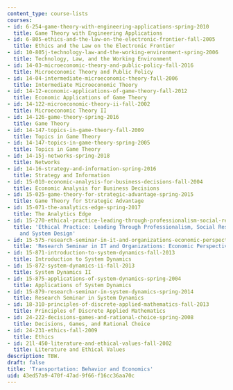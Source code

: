 ```yaml
---
content_type: course-lists
courses:
- id: 6-254-game-theory-with-engineering-applications-spring-2010
  title: Game Theory with Engineering Applications
- id: 6-805-ethics-and-the-law-on-the-electronic-frontier-fall-2005
  title: Ethics and the Law on the Electronic Frontier
- id: 10-805j-technology-law-and-the-working-environment-spring-2006
  title: Technology, Law, and the Working Environment
- id: 14-03-microeconomic-theory-and-public-policy-fall-2016
  title: Microeconomic Theory and Public Policy
- id: 14-04-intermediate-microeconomic-theory-fall-2006
  title: Intermediate Microeconomic Theory
- id: 14-12-economic-applications-of-game-theory-fall-2012
  title: Economic Applications of Game Theory
- id: 14-122-microeconomic-theory-ii-fall-2002
  title: Microeconomic Theory II
- id: 14-126-game-theory-spring-2016
  title: Game Theory
- id: 14-147-topics-in-game-theory-fall-2009
  title: Topics in Game Theory
- id: 14-147-topics-in-game-theory-spring-2005
  title: Topics in Game Theory
- id: 14-15j-networks-spring-2018
  title: Networks
- id: 14-16-strategy-and-information-spring-2016
  title: Strategy and Information
- id: 15-010-economic-analysis-for-business-decisions-fall-2004
  title: Economic Analysis for Business Decisions
- id: 15-025-game-theory-for-strategic-advantage-spring-2015
  title: Game Theory for Strategic Advantage
- id: 15-071-the-analytics-edge-spring-2017
  title: The Analytics Edge
- id: 15-270-ethical-practice-leading-through-professionalism-social-responsibility-and-system-design-spring-2016
  title: 'Ethical Practice: Leading Through Professionalism, Social Responsibility,
    and System Design'
- id: 15-575-research-seminar-in-it-and-organizations-economic-perspectives-spring-2004
  title: 'Research Seminar in IT and Organizations: Economic Perspectives'
- id: 15-871-introduction-to-system-dynamics-fall-2013
  title: Introduction to System Dynamics
- id: 15-872-system-dynamics-ii-fall-2013
  title: System Dynamics II
- id: 15-875-applications-of-system-dynamics-spring-2004
  title: Applications of System Dynamics
- id: 15-879-research-seminar-in-system-dynamics-spring-2014
  title: Research Seminar in System Dynamics
- id: 18-310-principles-of-discrete-applied-mathematics-fall-2013
  title: Principles of Discrete Applied Mathematics
- id: 24-222-decisions-games-and-rational-choice-spring-2008
  title: Decisions, Games, and Rational Choice
- id: 24-231-ethics-fall-2009
  title: Ethics
- id: 21l-450-literature-and-ethical-values-fall-2002
  title: Literature and Ethical Values
description: TBW.
draft: false
title: 'Transportation: Behavior and Economics'
uid: 43ed57a9-470f-47ad-9f66-f16cc36aa70c
---
```

